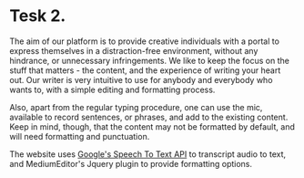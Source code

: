 
<h1> Tesk 2.</h1>

<p>
The aim of our platform is to provide creative individuals with a portal to express themselves in a distraction-free environment, without any hindrance, or unnecessary infringements. We like to keep the focus on the stuff that matters - the content, and the experience of writing your heart out. 
Our writer is very intuitive to use for anybody and everybody who wants to, with a simple editing and formatting process.
</p>
<p>
Also, apart from the regular typing procedure, one can use the mic, available to record sentences, or phrases, and add to the existing content. Keep in mind, though, that the content may not be formatted by default, and will need formatting and punctuation.
</p>
<p>
The website uses <a href="https://gist.github.com/alotaiba/1730160">Google's Speech To Text API</a> to transcript audio to text, and MediumEditor's Jquery plugin to provide formatting options.
</p>
